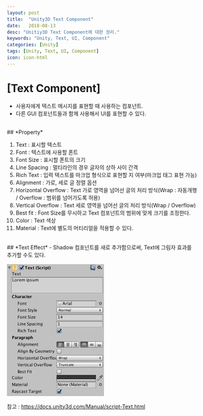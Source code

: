 ```yaml
---
layout: post
title:  "Unity3D Text Component"
date:   2018-08-13
desc: "Unitiy3D Text Component에 대한 정리."
keywords: "Unity, Text, UI, Component"
categories: [Unity]
tags: [Unity, Text, UI, Component]
icon: icon-html
---
```



# **[Text Component]**
 - 사용자에게 텍스트 메시지를 표현할 때 사용하는 컴포넌트.
 - 다른 GUI 컴포넌트들과 함께 사용해서 UI를 표현할 수 있다.
 
<br />
## *Property*

1. Text : 표시할 텍스트
2. Font : 텍스트에 사용할 폰트
3. Font Size : 표시할 폰트의 크기
4. Line Spacing : 멀티라인의 경우 글자의 상하 사이 간격
5. Rich Text : 입력 텍스트를 마크업 형식으로 표현할 지 여부(마크업 태그 표현 가능)
6. Alignment : 가로, 세로 글 정렬 옵션
7. Horizontal Overflow : Text 가로 영역을 넘어선 글의 처리 방식(Wrap : 자동개행 / Overflow : 범위를 넘어가도록 허용)
8. Vertical Overflow : Text 세로 영역을 넘어선 글의 처리 방식(Wrap / Overflow)
9. Best fit : Font Size를 무시하고 Text 컴포넌트의 범위에 맞게 크기를 조정한다.
10. Color : Text 색상
11. Material : Text에 별도의 머티리얼을 적용할 수 있다.
<br />
## *Text Effect*
 - Shadow 컴포넌트를 새로 추가함으로써, Text에 그림자 효과를 추가할 수도 있다.


![이해를 돕기 위해 Text Component 이미지를 첨부](/static/assets/img/blog/Unity/textcomponent.png)



참고 : https://docs.unity3d.com/Manual/script-Text.html

